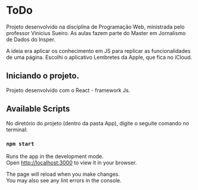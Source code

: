 # ToDo 

Projeto desenvolvido na disciplina de Programação Web, ministrada pelo professor Vinicius Sueiro. As aulas fazem parte do Master em Jornalismo de Dados do Insper.

A ideia era aplicar os conhecimento em JS para replicar as funcionalidades de uma página. Escolhi o aplicativo Lembretes da Apple, que fica no iCloud. 


## Iniciando o projeto. 
Projeto desenvolvido com o React - framework Js. 

## Available Scripts

No diretório do projeto (dentro da pasta App), digite o seguite comando no terminal:

### `npm start`

Runs the app in the development mode.\
Open [http://localhost:3000](http://localhost:3000) to view it in your browser.

The page will reload when you make changes.\
You may also see any lint errors in the console.

